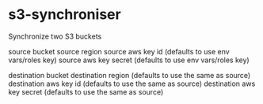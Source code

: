 s3-synchroniser
===============

Synchronize two S3 buckets


source bucket
source region
source aws key id (defaults to use env vars/roles key)
source aws key secret (defaults to use env vars/roles key)

destination bucket
destination region (defaults to use the same as source)
destination aws key id (defaults to use the same as source)
destination aws key secret (defaults to use the same as source)
